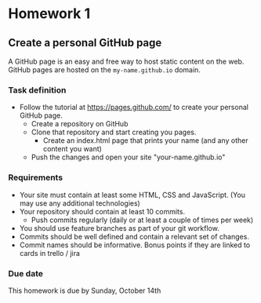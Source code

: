 # Homework 1

## Create a personal GitHub page

A GitHub page is an easy and free way to host static content on the web.
GitHub pages are hosted on the `my-name.github.io` domain.

### Task definition

- Follow the tutorial at https://pages.github.com/ to create your personal GitHub page.
  - Create a repository on GitHub
  - Clone that repository and start creating you pages.
    - Create an index.html page that prints your name (and any other content you want)
  - Push the changes and open your site "your-name.github.io"

### Requirements

- Your site must contain at least some HTML, CSS and JavaScript. (You may use any additional technologies)
- Your repository should contain at least 10 commits.
  - Push commits regularly (daily or at least a couple of times per week)
- You should use feature branches as part of your git workflow.
- Commits should be well defined and contain a relevant set of changes.
- Commit names should be informative. Bonus points if they are linked to cards in trello / jira

### Due date
This homework is due by Sunday, October 14th
